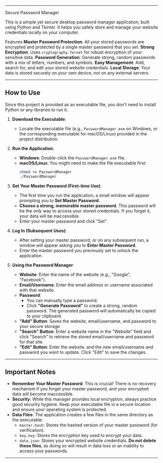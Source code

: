 

---

Secure Password Manager

This is a simple yet secure desktop password manager application, built using Python and Tkinter. It helps you safely store and manage your website credentials locally on your computer.

 Features
**Master Password Protection**: All your stored passwords are encrypted and protected by a single master password that you set.
**Strong Encryption**: Uses `cryptography.fernet` for robust encryption of your sensitive data.
**Password Generation**: Generate strong, random passwords with a mix of letters, numbers, and symbols.
**Easy Management**: Add, search for, and edit your stored website credentials.
**Local Storage**: Your data is stored securely on your own device, not on any external servers.

---

## How to Use

Since this project is provided as an executable file, you don't need to install Python or any libraries to run it.

1.  **Download the Executable**:
    * Locate the executable file (e.g., `PasswordManager.exe` on Windows, or the corresponding executable for macOS/Linux) provided in the project distribution.

2.  **Run the Application**:
    * **Windows**: Double-click the `PasswordManager.exe` file.
    * **macOS/Linux**: You might need to make the file executable first:
        ```bash
        chmod +x PasswordManager
        ./PasswordManager
        ```

3.  **Set Your Master Password (First-time Use)**:
    * The first time you run the application, a small window will appear prompting you to **Set Master Password**.
    * **Choose a strong, memorable master password.** This password will be the *only* way to access your stored credentials. If you forget it, your data will be inaccessible.
    * Enter your master password and click "Set".

4.  **Log In (Subsequent Uses)**:
    * After setting your master password, or on any subsequent run, a window will appear asking you to **Enter Master Password**.
    * Enter the master password you previously set to unlock the application.

5.  **Using the Password Manager**:

    * **Website**: Enter the name of the website (e.g., "Google", "Facebook").
    * **Email/Username**: Enter the email address or username associated with that website.
    * **Password**:
        * You can manually type a password.
        * Click **"Generate Password"** to create a strong, random password. The generated password will automatically be copied to your clipboard.
    * **"Add" Button**: Saves the website, email/username, and password to your secure storage.
    * **"Search" Button**: Enter a website name in the "Website" field and click "Search" to retrieve the stored email/username and password for that site.
    * **"Edit" Button**: Enter the website, and the new email/username and password you want to update. Click "Edit" to save the changes.

---

## Important Notes

* **Remember Your Master Password**: This is crucial! There is no recovery mechanism if you forget your master password, and your encrypted data will become inaccessible.
* **Security**: While this manager provides local encryption, always practice good security hygiene. Keep your executable file in a secure location and ensure your operating system is protected.
* **Data Files**: The application creates a few files in the same directory as the executable:
    * `master.hash`: Stores the hashed version of your master password (for verification).
    * `key.key`: Stores the encryption key used to encrypt your data.
    * `data.json`: Stores your encrypted website credentials.
    **Do not delete these files**, as doing so will result in data loss or an inability to access your passwords.

---
